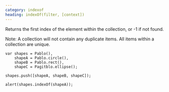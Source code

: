 ```yaml
---
category: indexof
heading: indexOf(filter, [context])
---
```


Returns the first index of the element within the collection, or -1 if not found.

Note: A collection will not contain any duplicate items. All items within a collection are unique.

    var shapes = Pablo(),
        shapeA = Pablo.circle(),
        shapeB = Pablo.rect(),
        shapeC = Pagitblo.ellipse();

    shapes.push([shapeA, shapeB, shapeC]);

    alert(shapes.indexOf(shapeA));
